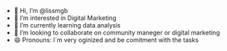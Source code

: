 - 👋 Hi, I’m @lissmgb 
- 👀 I’m interested in Digital Marketing 
- 🌱 I’m currently learning data analysis
- 💞️ I’m looking to collaborate on community maneger or digital marketing
- 😄 Pronouns: I´m very oginized and be comitment with the tasks 

<!---
lissmgb/lissmgb is a ✨ special ✨ repository because its `README.md` (this file) appears on your GitHub profile.
You can click the Preview link to take a look at your changes.
--->
